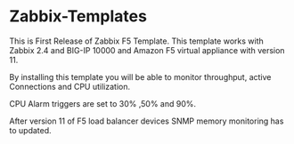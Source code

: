 # Zabbix-Templates

This is First Release of Zabbix F5 Template. This template works with Zabbix 2.4 and  BIG-IP 10000 and Amazon F5 virtual appliance with version 11.

By installing this template you will be able to monitor throughput, active Connections and CPU utilization. 

CPU Alarm triggers are set to 30% ,50% and 90%.

After version 11 of F5 load balancer devices SNMP memory monitoring has to updated.
